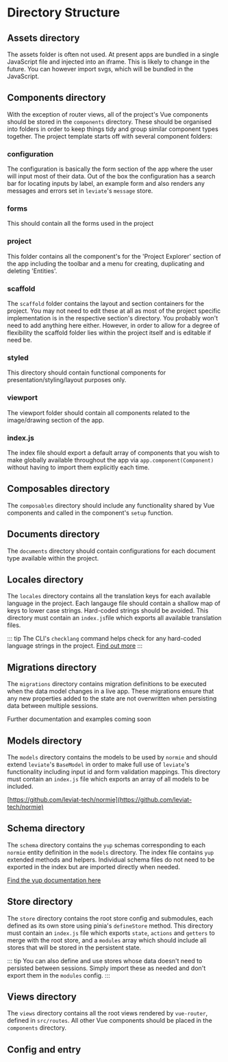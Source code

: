 # Directory Structure

## Assets directory

The assets folder is often not used. At present apps are bundled in a single JavaScript file and injected into an iframe. This is likely to change in the future. You can however import svgs, which will be bundled in the JavaScript.

## Components directory

With the exception of router views, all of the project's Vue components should be stored in the  `components` directory. These should be organised into folders in order to keep things tidy and group similar component types together. The project template starts off with several component folders:

### configuration

The configuration is basically the form section of the app where the user will input most of their data. Out of the box the configuration has a search bar for locating inputs by label, an example form and also renders any messages and errors set in `leviate`'s `message` store.

### forms

This should contain all the forms used in the project

### project

This folder contains all the component's for the 'Project Explorer' section of the app including the toolbar and a menu for creating, duplicating and deleting 'Entities'.

### scaffold

The `scaffold` folder contains the layout and section containers for the project. You may not need to edit these at all as most of the project specific implementation is in the respective section's directory. You probably won't need to add anything here either. However, in order to allow for a degree of flexibility the scaffold folder lies within the project itself and is editable if need be. 

### styled

This directory should contain functional components for presentation/styling/layout purposes only. 

### viewport

The viewport folder should contain all components related to the image/drawing section of the app.

### index.js

The index file should export a default array of components that you wish to make globally available throughout the app via `app.component(Component)` without having to import them explicitly each time.

## Composables directory

The `composables` directory should include any functionality shared by Vue components and called in the component's `setup` function. 

## Documents directory

The `documents` directory should contain configurations for each document type available within the project.

## Locales directory

The `locales` directory contains all the translation keys for each available language in the project. Each langauge file should contain a shallow map of keys to lower case strings. Hard-coded strings should be avoided. This directory must contain an `index.js`file which exports all available translation files.

::: tip
The CLI's `checklang` command helps check for any hard-coded language strings in the project. [Find out more](/cli.html#checklang)
:::

## Migrations directory

The `migrations` directory contains migration definitions to be executed when the data model changes in a live app. These migrations ensure that any new properties added to the state are not overwritten when persisting data between multiple sessions.


Further documentation and examples coming soon

## Models directory

The `models` directory contains the models to be used by `normie` and should extend `leviate`'s `BaseModel` in order to make full use of `leviate`'s functionality including input id and form validation mappings. This directory must contain an `index.js` file which exports an array of all models to be included.

[https://github.com/leviat-tech/normie](https://github.com/leviat-tech/normie)

## Schema directory

The `schema` directory contains the `yup` schemas corresponding to each `normie` entity definition in the `models` directory. The index file contains `yup` extended methods and helpers. Individual schema files do not need to be exported in the index but are imported directly when needed.

[Find the yup documentation here](https://github.com/jquense/yup)

## Store directory

The `store` directory contains the root store config and submodules, each defined as its own store using pinia's `defineStore` method. This directory must contain an `index.js` file which exports `state`, `actions` and `getters` to merge with the root store, and a `modules` array which should include all stores that will be stored in the persistent state. 

::: tip
You can also define and use stores whose data doesn't need to persisted between sessions. Simply import these as needed and don't export them in the `modules` config.
:::

## Views directory

The `views` directory contains all the root views rendered by `vue-router`, defined in `src/routes`. All other Vue components should be placed in the `components` directory.

## Config and entry

